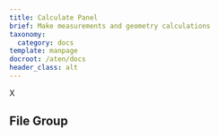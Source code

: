 ```yaml
---
title: Calculate Panel
brief: Make measurements and geometry calculations
taxonomy:
  category: docs
template: manpage
docroot: /aten/docs
header_class: alt
---
```


X

## File Group <a id="file"></a>

